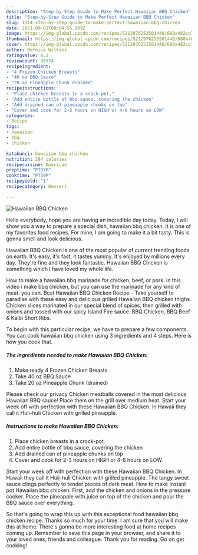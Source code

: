 ```yaml
---
description: "Step-by-Step Guide to Make Perfect Hawaiian BBQ Chicken"
title: "Step-by-Step Guide to Make Perfect Hawaiian BBQ Chicken"
slug: 1114-step-by-step-guide-to-make-perfect-hawaiian-bbq-chicken
date: 2021-09-01T00:04:55.999Z
image: https://img-global.cpcdn.com/recipes/5212976253501440/680x482cq70/hawaiian-bbq-chicken-recipe-main-photo.jpg
thumbnail: https://img-global.cpcdn.com/recipes/5212976253501440/680x482cq70/hawaiian-bbq-chicken-recipe-main-photo.jpg
cover: https://img-global.cpcdn.com/recipes/5212976253501440/680x482cq70/hawaiian-bbq-chicken-recipe-main-photo.jpg
author: Bernice Wilkins
ratingvalue: 4.1
reviewcount: 36574
recipeingredient:
- "4 Frozen Chicken Breasts"
- "40 oz BBQ Sauce"
- "20 oz Pineapple Chunk drained"
recipeinstructions:
- "Place chicken breasts in a crock-pot."
- "Add entire bottle of bbq sauce, covering the chicken"
- "Add drained can of pineapple chunks on top"
- "Cover and cook for 2-3 hours on HIGH or 4-6 hours on LOW"
categories:
- Recipe
tags:
- hawaiian
- bbq
- chicken

katakunci: hawaiian bbq chicken 
nutrition: 284 calories
recipecuisine: American
preptime: "PT37M"
cooktime: "PT39M"
recipeyield: "1"
recipecategory: Dessert

---
```



![Hawaiian BBQ Chicken](https://img-global.cpcdn.com/recipes/5212976253501440/680x482cq70/hawaiian-bbq-chicken-recipe-main-photo.jpg)

Hello everybody, hope you are having an incredible day today. Today, I will show you a way to prepare a special dish, hawaiian bbq chicken. It is one of my favorites food recipes. For mine, I am going to make it a bit tasty. This is gonna smell and look delicious.

Hawaiian BBQ Chicken is one of the most popular of current trending foods on earth. It's easy, it's fast, it tastes yummy. It's enjoyed by millions every day. They're fine and they look fantastic. Hawaiian BBQ Chicken is something which I have loved my whole life.

How to make a hawaiian bbq marinade for chicken, beef, or pork. in this video i make bbq chicken, but you can use the marinade for any kind of meat. you can. Best Hawaiian BBQ Chicken Recipe - Take yourself to paradise with these easy and delicious grilled Hawaiian BBQ chicken thighs. Chicken slices marinated in our special blend of spices, then grilled with onions and tossed with our spicy Island Fire sauce. BBQ Chicken, BBQ Beef &amp; Kalbi Short Ribs.


To begin with this particular recipe, we have to prepare a few components. You can cook hawaiian bbq chicken using 3 ingredients and 4 steps. Here is how you cook that.

<!--inarticleads1-->

##### The ingredients needed to make Hawaiian BBQ Chicken:

1. Make ready 4 Frozen Chicken Breasts
1. Take 40 oz BBQ Sauce
1. Take 20 oz Pineapple Chunk (drained)


Please check our privacy Chicken meatballs covered in the most delicious Hawaiian BBQ sauce! Place them on the grill over medium heat. Start your week off with perfection with these Hawaiian BBQ Chicken. In Hawaii they call it Huli-huli Chicken with grilled pineapple. 

<!--inarticleads2-->

##### Instructions to make Hawaiian BBQ Chicken:

1. Place chicken breasts in a crock-pot.
1. Add entire bottle of bbq sauce, covering the chicken
1. Add drained can of pineapple chunks on top
1. Cover and cook for 2-3 hours on HIGH or 4-6 hours on LOW


Start your week off with perfection with these Hawaiian BBQ Chicken. In Hawaii they call it Huli-huli Chicken with grilled pineapple. The tangy sweet sauce clings perfectly to tender pieces of dark meat. How to make Instant pot Hawaiian bbq chicken: First, add the chicken and onions in the pressure cooker. Place the pineapple with juice on top of the chicken and pour the BBQ sauce over everything. 

So that's going to wrap this up with this exceptional food hawaiian bbq chicken recipe. Thanks so much for your time. I am sure that you will make this at home. There's gonna be more interesting food at home recipes coming up. Remember to save this page in your browser, and share it to your loved ones, friends and colleague. Thank you for reading. Go on get cooking!
